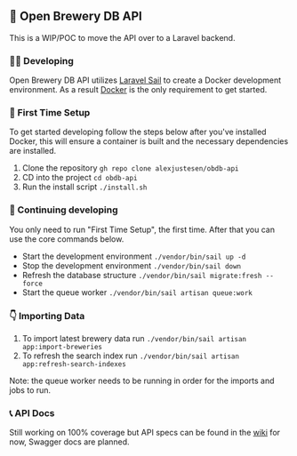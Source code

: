 ## 🍻 Open Brewery DB API

This is a WIP/POC to move the API over to a Laravel backend.

### 🏃‍♂️ Developing

Open Brewery DB API utilizes [Laravel Sail](https://laravel.com/docs/11.x/sail) to create a Docker development environment. As a result [Docker](https://www.docker.com/) is the only requirement to get started.

### 🥇 First Time Setup

To get started developing follow the steps below after you've installed Docker, this will ensure a container is built and the necessary dependencies are installed.

1. Clone the repository `gh repo clone alexjustesen/obdb-api`
2. CD into the project `cd obdb-api`
3. Run the install script `./install.sh`

### 🔄️ Continuing developing

You only need to run "First Time Setup", the first time. After that you can use the core commands below.

- Start the development environment `./vendor/bin/sail up -d`
- Stop the development environment `./vendor/bin/sail down`
- Refresh the database structure `./vendor/bin/sail migrate:fresh --force`
- Start the queue worker `./vendor/bin/sail artisan queue:work`

### 👇 Importing Data

1. To import latest brewery data run `./vendor/bin/sail artisan app:import-breweries`
2. To refresh the search index run `./vendor/bin/sail artisan app:refresh-search-indexes`

Note: the queue worker needs to be running in order for the imports and jobs to run.

### 📞 API Docs

Still working on 100% coverage but API specs can be found in the [wiki](https://github.com/alexjustesen/obdb-api/wiki/API) for now, Swagger docs are planned.
